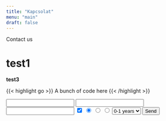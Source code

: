 ```yaml
---
title: "Kapcsolat"
menu: "main"
draft: false
---
```


Contact us

<h1>test1</h1>
<title>test2</title>
<b>test3</b>

{{< highlight go >}} A bunch of code here {{< /highlight >}}


<form action="https://getform.io/f/779d3d0c-94a9-4c97-9a6a-17c54fa74cc8" method="POST">
    <input type="text" name="name">
    <input type="email" name="email">
    <input type="text" name="message">
    <!-- add hidden Honeypot input to prevent spams -->
    <input type="hidden" name="_gotcha" style="display:none !important">
    <!-- checkbox handle -->
    <input type="checkbox" name="subscribe" value="yes" checked>
    <input type="hidden" name="subscribe" value="no">
    <!-- radio button handle -->
    <input type="radio" name="gender" value="male" checked>
    <input type="radio" name="gender" value="female">
    <input type="radio" name="gender" value="other">
    <!-- select field handle -->
    <select name="work-experience">
        <option value="one-year">0-1 years</option>
        <option value="one-five-years">1-5 years</option>
    </select>
    <button type="submit">Send</button>
</form>
